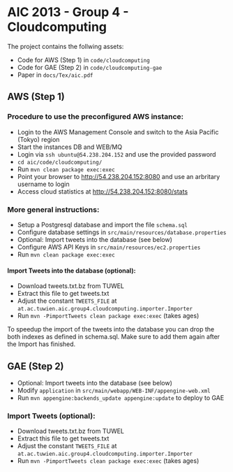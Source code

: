 # AIC 2013 - Group 4 - Cloudcomputing

The project contains the follwing assets:
* Code for AWS (Step 1) in `code/cloudcomputing`
* Code for GAE (Step 2) in `code/cloudcomputing-gae`
* Paper in `docs/Tex/aic.pdf`


## AWS (Step 1)

### Procedure to use the preconfigured AWS instance:
* Login to the AWS Management Console and switch to the Asia Pacific (Tokyo) region
* Start the instances DB and WEB/MQ
* Login via `ssh ubuntu@54.238.204.152` and use the provided password
* `cd aic/code/cloudcomputing/`
* Run `mvn clean package exec:exec`
* Point your browser to http://54.238.204.152:8080 and use an arbritary username to login
* Access cloud statistics at http://54.238.204.152:8080/stats

### More general instructions:
* Setup a Postgresql database and import the file `schema.sql`
* Configure database settings in `src/main/resources/database.properties`
* Optional: Import tweets into the database (see below)
* Configure AWS API Keys in `src/main/resources/ec2.properties`
* Run `mvn clean package exec:exec`

#### Import Tweets into the database (optional):
* Download tweets.txt.bz from TUWEL
* Extract this file to get tweets.txt
* Adjust the constant `TWEETS_FILE` at `at.ac.tuwien.aic.group4.cloudcomputing.importer.Importer`
* Run `mvn -PimportTweets clean package exec:exec` (takes ages)

To speedup the import of the tweets into the database you can drop the both indexes as defined in schema.sql. Make sure to add them again after the Import has finished.


## GAE (Step 2)

* Optional: Import tweets into the database (see below)
* Modify `application` in `src/main/webapp/WEB-INF/appengine-web.xml`
* Run `mvn appengine:backends_update appengine:update` to deploy to GAE 

### Import Tweets (optional):
* Download tweets.txt.bz from TUWEL
* Extract this file to get tweets.txt
* Adjust the constant `TWEETS_FILE` at `at.ac.tuwien.aic.group4.cloudcomputing.importer.Importer`
* Run `mvn -PimportTweets clean package exec:exec` (takes ages)
